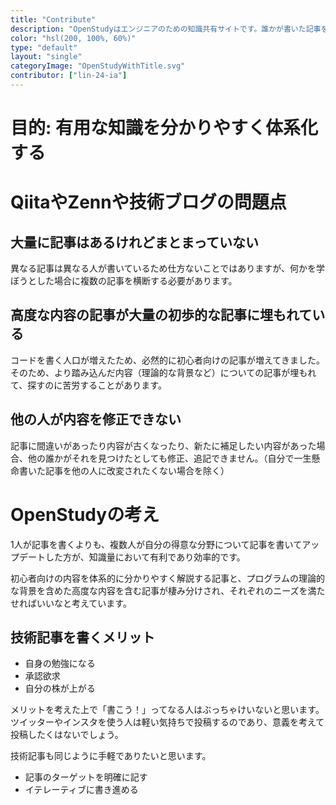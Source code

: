 ```yaml
---
title: "Contribute"
description: "OpenStudyはエンジニアのための知識共有サイトです。誰かが書いた記事を、他の誰かがGitHubを通じて追記、訂正、編集してアップデートできます。"
color: "hsl(200, 100%, 60%)"
type: "default"
layout: "single"
categoryImage: "OpenStudyWithTitle.svg"
contributor: ["lin-24-ia"]
---
```


# 目的: 有用な知識を分かりやすく体系化する

# QiitaやZennや技術ブログの問題点

## 大量に記事はあるけれどまとまっていない

異なる記事は異なる人が書いているため仕方ないことではありますが、何かを学ぼうとした場合に複数の記事を横断する必要があります。

## 高度な内容の記事が大量の初歩的な記事に埋もれている

コードを書く人口が増えたため、必然的に初心者向けの記事が増えてきました。そのため、より踏み込んだ内容（理論的な背景など）についての記事が埋もれて、探すのに苦労することがあります。

## 他の人が内容を修正できない

記事に間違いがあったり内容が古くなったり、新たに補足したい内容があった場合、他の誰かがそれを見つけたとしても修正、追記できません。（自分で一生懸命書いた記事を他の人に改変されたくない場合を除く）


# OpenStudyの考え

1人が記事を書くよりも、複数人が自分の得意な分野について記事を書いてアップデートした方が、知識量において有利であり効率的です。

初心者向けの内容を体系的に分かりやすく解説する記事と、プログラムの理論的な背景を含めた高度な内容を含む記事が棲み分けされ、それぞれのニーズを満たせればいいなと考えています。


## 技術記事を書くメリット

- 自身の勉強になる
- 承認欲求
- 自分の株が上がる

メリットを考えた上で「書こう！」ってなる人はぶっちゃけいないと思います。ツイッターやインスタを使う人は軽い気持ちで投稿するのであり、意義を考えて投稿したくはないでしょう。

技術記事も同じように手軽でありたいと思います。

- 記事のターゲットを明確に記す
- イテレーティブに書き進める